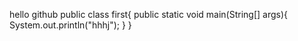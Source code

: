 hello github
public class first{
  public static void main(String[] args){
    System.out.println("hhhj");
   }
}